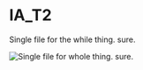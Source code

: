 # IA_T2

Single file for the while thing. sure.

![Single file for whole thing. sure.](https://media.giphy.com/media/VqPpOjb1rOBBS/giphy.gif)
